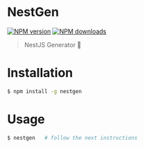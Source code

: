 # NestGen
[![NPM version][npm-image]][npm-url]
[![NPM downloads][downloads-image]][downloads-url]
> NestJS Generator 💪

# Installation
```bash
$ npm install -g nestgen
```

# Usage
```bash
$ nestgen   # follow the next instructions
```

[npm-image]: https://img.shields.io/npm/v/nestgen.svg?style=flat
[npm-url]: https://npmjs.org/package/nestgen
[downloads-image]: https://img.shields.io/npm/dm/nestgen.svg?style=flat
[downloads-url]: https://npmjs.org/package/nestgen